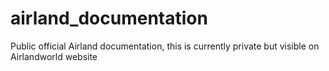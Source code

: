 # airland_documentation
Public official Airland documentation, this is currently private but visible on Airlandworld website

